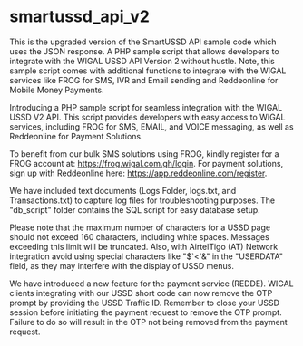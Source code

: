 # smartussd_api_v2
This is the upgraded version of the SmartUSSD API sample code which uses the JSON response.
A PHP sample script that allows developers to integrate with the WIGAL USSD API Version 2 without hustle. Note, this sample script comes with additional functions to integrate with the WIGAL services like FROG for SMS, IVR and Email sending and Reddeonline for Mobile Money Payments.

Introducing a PHP sample script for seamless integration with the WIGAL USSD V2 API. This script provides developers with easy access to WIGAL services, including FROG for SMS, EMAIL, and VOICE messaging, as well as Reddeonline for Payment Solutions.

To benefit from our bulk SMS solutions using FROG, kindly register for a FROG account at: https://frog.wigal.com.gh/login. For payment solutions, sign up with Reddeonline here: https://app.reddeonline.com/register.

We have included text documents (Logs Folder, logs.txt, and Transactions.txt) to capture log files for troubleshooting purposes. The "db_script" folder contains the SQL script for easy database setup.

Please note that the maximum number of characters for a USSD page should not exceed 160 characters, including white spaces. Messages exceeding this limit will be truncated. Also, with AirtelTigo (AT) Network integration avoid using special characters like "$`<'&" in the "USERDATA" field, as they may interfere with the display of USSD menus.

We have introduced a new feature for the payment service (REDDE). WIGAL clients integrating with our USSD short code can now remove the OTP prompt by providing the USSD Traffic ID. Remember to close your USSD session before initiating the payment request to remove the OTP prompt. Failure to do so will result in the OTP not being removed from the payment request.
